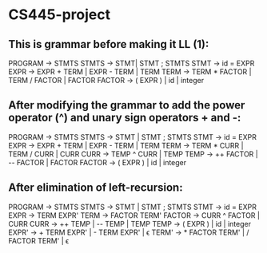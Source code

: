 # CS445-project

## This is grammar before making it LL (1):

<p>
PROGRAM → STMTS 
STMTS → STMT| STMT ; STMTS
STMT → id = EXPR
EXPR → EXPR + TERM | EXPR - TERM | TERM
TERM → TERM * FACTOR | TERM / FACTOR | FACTOR
FACTOR → ( EXPR ) | id | integer
</p>

## After modifying the grammar to add the power operator (^) and unary sign operators + and -:

PROGRAM -> STMTS
STMTS -> STMT | STMT ; STMTS
STMT -> id = EXPR
EXPR -> EXPR + TERM | EXPR - TERM | TERM
TERM -> TERM * CURR | TERM / CURR | CURR
CURR -> TEMP ^ CURR | TEMP
TEMP -> ++ FACTOR | -- FACTOR | FACTOR
FACTOR -> ( EXPR ) | id | integer

## After elimination of left-recursion:

PROGRAM -> STMTS
STMTS -> STMT | STMT ; STMTS
STMT -> id = EXPR
EXPR -> TERM EXPR'
TERM -> FACTOR TERM'
FACTOR -> CURR ^ FACTOR | CURR
CURR -> ++ TEMP | -- TEMP | TEMP
TEMP -> ( EXPR ) | id | integer
EXPR' -> + TERM EXPR' | - TERM EXPR' | ϵ
TERM' -> * FACTOR TERM' | / FACTOR TERM' | ϵ
